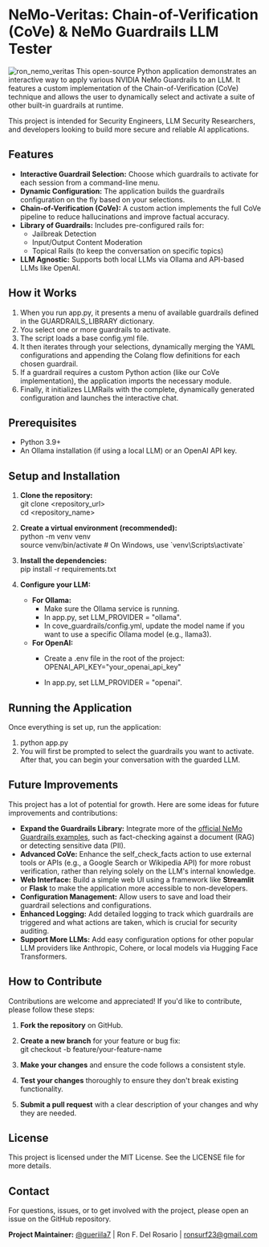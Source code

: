 # **NeMo-Veritas: Chain-of-Verification (CoVe) & NeMo Guardrails LLM Tester**
![ron_nemo_veritas](https://github.com/user-attachments/assets/c65852c5-757d-4a2a-a283-7809474d63c5)
This open-source Python application demonstrates an interactive way to apply various NVIDIA NeMo Guardrails to an LLM. It features a custom implementation of the Chain-of-Verification (CoVe) technique and allows the user to dynamically select and activate a suite of other built-in guardrails at runtime.

This project is intended for Security Engineers, LLM Security Researchers, and developers looking to build more secure and reliable AI applications.

## **Features**

* **Interactive Guardrail Selection:** Choose which guardrails to activate for each session from a command-line menu.  
* **Dynamic Configuration:** The application builds the guardrails configuration on the fly based on your selections.  
* **Chain-of-Verification (CoVe):** A custom action implements the full CoVe pipeline to reduce hallucinations and improve factual accuracy.  
* **Library of Guardrails:** Includes pre-configured rails for:  
  * Jailbreak Detection  
  * Input/Output Content Moderation  
  * Topical Rails (to keep the conversation on specific topics)  
* **LLM Agnostic:** Supports both local LLMs via Ollama and API-based LLMs like OpenAI.

## **How it Works**

1. When you run app.py, it presents a menu of available guardrails defined in the GUARDRAILS\_LIBRARY dictionary.  
2. You select one or more guardrails to activate.  
3. The script loads a base config.yml file.  
4. It then iterates through your selections, dynamically merging the YAML configurations and appending the Colang flow definitions for each chosen guardrail.  
5. If a guardrail requires a custom Python action (like our CoVe implementation), the application imports the necessary module.  
6. Finally, it initializes LLMRails with the complete, dynamically generated configuration and launches the interactive chat.

## **Prerequisites**

* Python 3.9+  
* An Ollama installation (if using a local LLM) or an OpenAI API key.

## **Setup and Installation**

1. **Clone the repository:**  
   git clone \<repository\_url\>  
   cd \<repository\_name\>

2. **Create a virtual environment (recommended):**  
   python \-m venv venv  
   source venv/bin/activate  \# On Windows, use \`venv\\Scripts\\activate\`

3. **Install the dependencies:**  
   pip install \-r requirements.txt

4. **Configure your LLM:**  
   * **For Ollama:**  
     * Make sure the Ollama service is running.  
     * In app.py, set LLM\_PROVIDER \= "ollama".  
     * In cove\_guardrails/config.yml, update the model name if you want to use a specific Ollama model (e.g., llama3).  
   * **For OpenAI:**  
     * Create a .env file in the root of the project:  
       OPENAI\_API\_KEY="your\_openai\_api\_key"

     * In app.py, set LLM\_PROVIDER \= "openai".

## **Running the Application**

Once everything is set up, run the application:

1. python app.py
2. You will first be prompted to select the guardrails you want to activate. After that, you can begin your conversation with the guarded LLM.

## **Future Improvements**

This project has a lot of potential for growth. Here are some ideas for future improvements and contributions:

* **Expand the Guardrails Library:** Integrate more of the [official NeMo Guardrails examples](https://github.com/NVIDIA/NeMo-Guardrails/tree/develop/examples/configs), such as fact-checking against a document (RAG) or detecting sensitive data (PII).  
* **Advanced CoVe:** Enhance the self\_check\_facts action to use external tools or APIs (e.g., a Google Search or Wikipedia API) for more robust verification, rather than relying solely on the LLM's internal knowledge.  
* **Web Interface:** Build a simple web UI using a framework like **Streamlit** or **Flask** to make the application more accessible to non-developers.  
* **Configuration Management:** Allow users to save and load their guardrail selections and configurations.  
* **Enhanced Logging:** Add detailed logging to track which guardrails are triggered and what actions are taken, which is crucial for security auditing.  
* **Support More LLMs:** Add easy configuration options for other popular LLM providers like Anthropic, Cohere, or local models via Hugging Face Transformers.

## **How to Contribute**

Contributions are welcome and appreciated\! If you'd like to contribute, please follow these steps:

1. **Fork the repository** on GitHub.  
2. **Create a new branch** for your feature or bug fix:  
   git checkout \-b feature/your-feature-name

3. **Make your changes** and ensure the code follows a consistent style.  
4. **Test your changes** thoroughly to ensure they don't break existing functionality.  
5. **Submit a pull request** with a clear description of your changes and why they are needed.

## **License**

This project is licensed under the MIT License. See the LICENSE file for more details.

## **Contact**

For questions, issues, or to get involved with the project, please open an issue on the GitHub repository.

**Project Maintainer:** [@gueriila7](https://github.com/gueriila7) | Ron F. Del Rosario | [ronsurf23@gmail.com](mailto:ronsurf23@gmail.com)
